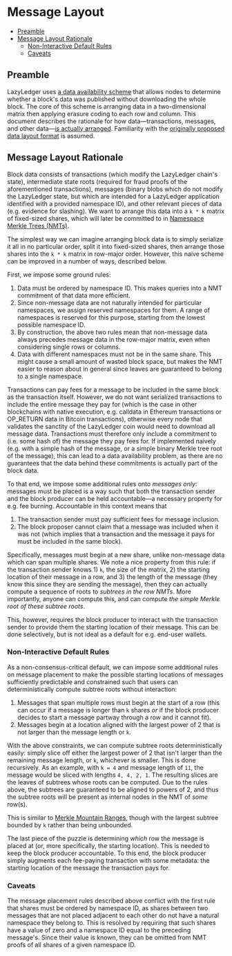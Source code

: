 # Message Layout

- [Preamble](#preamble)
- [Message Layout Rationale](#message-layout-rationale)
  - [Non-Interactive Default Rules](#non-interactive-default-rules)
  - [Caveats](#caveats)

## Preamble

LazyLedger uses [a data availability scheme](https://arxiv.org/abs/1809.09044) that allows nodes to determine whether a block's data was published without downloading the whole block. The core of this scheme is arranging data in a two-dimensional matrix then applying erasure coding to each row and column. This document describes the rationale for how data—transactions, messages, and other data—[is actually arranged](../specs/data_structures.md#arranging-available-data-into-shares). Familiarity with the [originally proposed data layout format](https://arxiv.org/abs/1809.09044) is assumed.

## Message Layout Rationale

Block data consists of transactions (which modify the LazyLedger chain's state), intermediate state roots (required for fraud proofs of the aforementioned transactions), messages (binary blobs which do not modify the LazyLedger state, but which are intended for a LazyLedger application identified with a provided namespace ID), and other relevant pieces of data (e.g. evidence for slashing). We want to arrange this data into a `k * k` matrix of fixed-sized shares, which will later be committed to in [Namespace Merkle Trees (NMTs)](../specs/data_structures.md#namespace-merkle-tree).

The simplest way we can imagine arranging block data is to simply serialize it all in no particular order, split it into fixed-sized shares, then arrange those shares into the `k * k` matrix in row-major order. However, this naive scheme can be improved in a number of ways, described below.

First, we impose some ground rules:

1. Data must be ordered by namespace ID. This makes queries into a NMT commitment of that data more efficient.
1. Since non-message data are not naturally intended for particular namespaces, we assign reserved namespaces for them. A range of namespaces is reserved for this purpose, starting from the lowest possible namespace ID.
1. By construction, the above two rules mean that non-message data always precedes message data in the row-major matrix, even when considering single rows or columns.
1. Data with different namespaces must not be in the same share. This might cause a small amount of wasted block space, but makes the NMT easier to reason about in general since leaves are guaranteed to belong to a single namespace.

Transactions can pay fees for a message to be included in the same block as the transaction itself. However, we do not want serialized transactions to include the entire message they pay for (which is the case in other blockchains with native execution, e.g. calldata in Ethereum transactions or OP_RETURN data in Bitcoin transactions), otherwise every node that validates the sanctity of the LazyLedger coin would need to download all message data. Transactions must therefore only include a commitment to (i.e. some hash of) the message they pay fees for. If implemented naively (e.g. with a simple hash of the message, or a simple binary Merkle tree root of the message), this can lead to a data availability problem, as there are no guarantees that the data behind these commitments is actually part of the block data.

To that end, we impose some additional rules onto _messages only_: messages must be placed is a way such that both the transaction sender and the block producer can be held accountable—a necessary property for e.g. fee burning. Accountable in this context means that

1. The transaction sender must pay sufficient fees for message inclusion.
1. The block proposer cannot claim that a message was included when it was not (which implies that a transaction and the message it pays for must be included in the same block).

Specifically, messages must begin at a new share, unlike non-message data which can span multiple shares. We note a nice property from this rule: if the transaction sender knows 1) `k`, the size of the matrix, 2) the starting location of their message in a row, and 3) the length of the message (they know this since they are sending the message), then they can actually compute a sequence of roots to _subtrees in the row NMTs_. More importantly, anyone can compute this, and can compute _the simple Merkle root of these subtree roots_.

This, however, requires the block producer to interact with the transaction sender to provide them the starting location of their message. This can be done selectively, but is not ideal as a default for e.g. end-user wallets.

### Non-Interactive Default Rules

As a non-consensus-critical default, we can impose some additional rules on message placement to make the possible starting locations of messages sufficiently predictable and constrained such that users can deterministically compute subtree roots without interaction:

1. Messages that span multiple rows must begin at the start of a row (this can occur if a message is longer than `k` shares _or_ if the block producer decides to start a message partway through a row and it cannot fit).
1. Messages begin at a location aligned with the largest power of 2 that is not larger than the message length or `k`.

With the above constraints, we can compute subtree roots deterministically easily: simply slice off either the largest power of 2 that isn't larger than the remaining message length, or `k`, whichever is smaller. This is done recursively. As an example, with `k = 4` and message length of `11`, the message would be sliced with lengths `4, 4, 2, 1`. The resulting slices are the leaves of subtrees whose roots can be computed. Due to the rules above, the subtrees are guaranteed to be aligned to powers of 2, and thus the subtree roots will be present as internal nodes in the NMT of _some_ row(s).

This is similar to [Merkle Mountain Ranges](https://www.usenix.org/legacy/event/sec09/tech/full_papers/crosby.pdf), though with the largest subtree bounded by `k` rather than being unbounded.

The last piece of the puzzle is determining _which_ row the message is placed at (or, more specifically, the starting location). This is needed to keep the block producer accountable. To this end, the block producer simply augments each fee-paying transaction with some metadata: the starting location of the message the transaction pays for.

### Caveats

The message placement rules described above conflict with the first rule that shares must be ordered by namespace ID, as shares between two messages that are not placed adjacent to each other do not have a natural namespace they belong to. This is resolved by requiring that such shares have a value of zero and a namespace ID equal to the preceding message's. Since their value is known, they can be omitted from NMT proofs of all shares of a given namespace ID.
